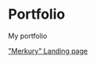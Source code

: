 # Portfolio 
My portfolio



["Merkury" Landing page](https://Kserxs-23-Portfolio.github.io/Merkury/index.html 'Second work')
